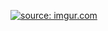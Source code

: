 <a href="https://imgur.com/Ef2ChBc"><img src="https://i.imgur.com/Ef2ChBc.png" title="source: imgur.com" /></a>